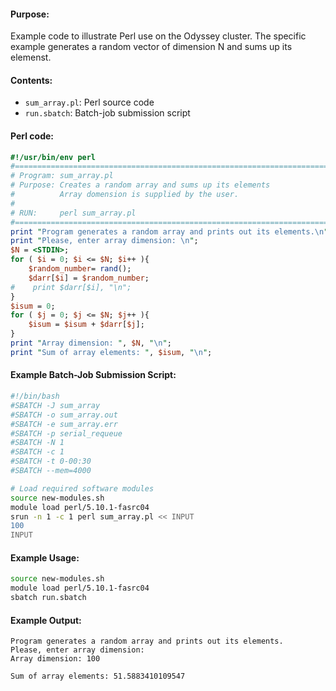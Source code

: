 #### Purpose:

Example code to illustrate Perl use on the Odyssey cluster. The specific example generates a random vector of dimension N and sums up its elemenst.

#### Contents:

* <code>sum\_array.pl</code>: Perl source code
* <code>run.sbatch</code>: Batch-job submission script

#### Perl code:

```perl
#!/usr/bin/env perl
#==========================================================================
# Program: sum_array.pl
# Purpose: Creates a random array and sums up its elements
#          Array domension is supplied by the user.
#
# RUN:     perl sum_array.pl
#==========================================================================
print "Program generates a random array and prints out its elements.\n";
print "Please, enter array dimension: \n";
$N = <STDIN>;
for ( $i = 0; $i <= $N; $i++ ){
    $random_number= rand(); 
    $darr[$i] = $random_number;
#    print $darr[$i], "\n";
}
$isum = 0;
for ( $j = 0; $j <= $N; $j++ ){
    $isum = $isum + $darr[$j];
}
print "Array dimension: ", $N, "\n";
print "Sum of array elements: ", $isum, "\n";
```

#### Example Batch-Job Submission Script:

```bash
#!/bin/bash
#SBATCH -J sum_array
#SBATCH -o sum_array.out
#SBATCH -e sum_array.err
#SBATCH -p serial_requeue
#SBATCH -N 1
#SBATCH -c 1
#SBATCH -t 0-00:30
#SBATCH --mem=4000

# Load required software modules
source new-modules.sh
module load perl/5.10.1-fasrc04
srun -n 1 -c 1 perl sum_array.pl << INPUT
100
INPUT
```

#### Example Usage:

```bash
source new-modules.sh
module load perl/5.10.1-fasrc04
sbatch run.sbatch
```
#### Example Output:

```
Program generates a random array and prints out its elements.
Please, enter array dimension:
Array dimension: 100

Sum of array elements: 51.5883410109547
```

